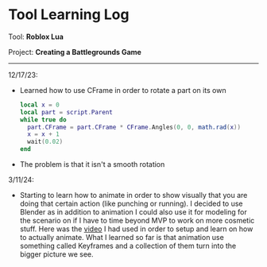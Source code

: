 # Tool Learning Log

Tool: **Roblox Lua**

Project: **Creating a Battlegrounds Game**

---

12/17/23:
* Learned how to use CFrame in order to rotate a part on its own
  ```lua
  local x = 0
  local part = script.Parent
  while true do
    part.CFrame = part.CFrame * CFrame.Angles(0, 0, math.rad(x))
    x = x + 1
    wait(0.02)
  end
  ```
* The problem is that it isn't a smooth rotation 


3/11/24:
* Starting to learn how to animate in order to show visually that you are doing that certain action (like punching or running). I decided to use Blender as in addition to animation I could also use it for modeling for the scenario on if I have to time beyond MVP to work on more cosmetic stuff. Here was the [video](https://www.youtube.com/watch?v=HDL__EYvP0U&t=525s) I had used in order to setup and learn on how to actually animate. What I learned so far is that animation use something called Keyframes and a collection of them turn into the bigger picture we see. 
